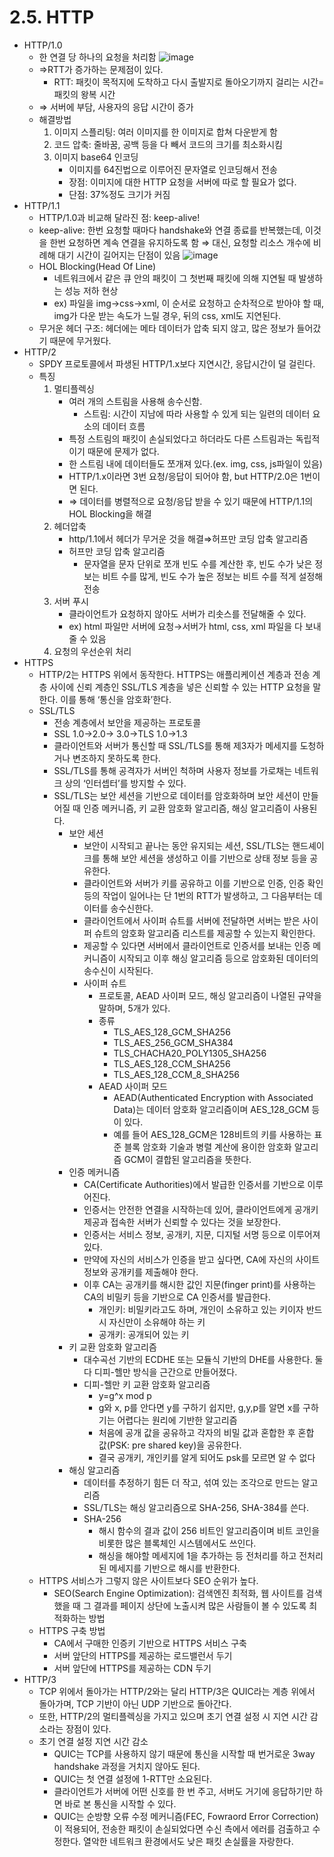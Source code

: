 # 2.5. HTTP

- HTTP/1.0
    - 한 연결 당 하나의 요청을 처리함
    ![image](https://github.com/user-attachments/assets/2307a2a6-c46d-4dd1-a934-e2a3d1ab00e9)    
    - ⇒RTT가 증가하는 문제점이 있다.
        - RTT: 패킷이 목적지에 도착하고 다시 출발지로 돌아오기까지 걸리는 시간=패킷의 왕복 시간
    - ⇒ 서버에 부담, 사용자의 응답 시간이 증가
    - 해결방법
        1. 이미지 스플리팅: 여러 이미지를 한 이미지로 합쳐 다운받게 함
        2. 코드 압축: 줄바꿈, 공백 등을 다 빼서 코드의 크기를 최소화시킴
        3. 이미지 base64 인코딩
            - 이미지를 64진법으로 이루어진 문자열로 인코딩해서 전송
            - 장점: 이미지에 대한 HTTP 요청을 서버에 따로 할 필요가 없다.
            - 단점: 37%정도 크기가 커짐
- HTTP/1.1
    - HTTP/1.0과 비교해 달라진 점: keep-alive!
    - keep-alive: 한번 요청할 때마다 handshake와 연결 종료를 반복했는데, 이것을 한번 요청하면 계속 연결을 유지하도록 함 ⇒ 대신, 요청할 리소스 개수에 비례해 대기 시간이 길어지는 단점이 있음
        ![image](https://github.com/user-attachments/assets/95832f9d-1424-4cf1-b159-840a57643b39)        
    - HOL Blocking(Head Of Line)
        - 네트워크에서 같은 큐 안의 패킷이 그 첫번째 패킷에 의해 지연될 때 발생하는 성능 저하 현상
        - ex) 파일을 img→css→xml, 이 순서로 요청하고 순차적으로 받아야 할 때, img가 다운 받는 속도가 느릴 경우, 뒤의 css, xml도 지연된다.
    - 무거운 헤더 구조: 헤더에는 메타 데이터가 압축 되지 않고, 많은 정보가 들어갔기 때문에 무거웠다.
- HTTP/2
    - SPDY 프로토콜에서 파생된 HTTP/1.x보다 지연시간, 응답시간이 덜 걸린다.
    - 특징
        1. 멀티플렉싱
            - 여러 개의 스트림을 사용해 송수신함.
                - 스트림: 시간이 지남에 따라 사용할 수 있게 되는 일련의 데이터 요소의 데이터 흐름
            - 특정 스트림의 패킷이 손실되었다고 하더라도 다른 스트림과는 독립적이기 때문에 문제가 없다.
            - 한 스트림 내에 데이터들도 쪼개져 있다.(ex. img, css, js파일이 있음)
            - HTTP/1.x이라면 3번 요청/응답이 되어야 함, but HTTP/2.0은 1번이면 된다.
            - ⇒ 데이터를 병렬적으로 요청/응답 받을 수 있기 때문에 HTTP/1.1의 HOL Blocking을 해결
        2. 헤더압축
            - http/1.1에서 헤더가 무거운 것을 해결⇒허프만 코딩 압축 알고리즘
            - 허프만 코딩 압축 알고리즘
                - 문자열을 문자 단위로 쪼개 빈도 수를 계산한 후, 빈도 수가 낮은 정보는 비트 수를 많게, 빈도 수가 높은 정보는 비트  수를 적게 설정해 전송
        3. 서버 푸시
            - 클라이언트가 요청하지 않아도 서버가 리솟스를 전달해줄 수 있다.
            - ex) html 파일만 서버에 요청→서버가 html, css, xml 파일을 다 보내줄 수 있음
        4. 요청의 우선순위 처리
- HTTPS
    - HTTP/2는 HTTPS 위에서 동작한다. HTTPS는 애플리케이션 계층과 전송 계층 사이에 신뢰 계층인 SSL/TLS 계층을 넣은 신뢰할 수 있는 HTTP 요청을 말한다. 이를 통해 ‘통신을 암호화’한다.
    - SSL/TLS
        - 전송 계층에서 보안을 제공하는 프로토콜
        - SSL 1.0→2.0→ 3.0→TLS 1.0→1.3
        - 클라이언트와 서버가 통신할 때 SSL/TLS를 통해 제3자가 메세지를 도청하거나 변조하지 못하도록 한다.
        - SSL/TLS를 통해 공격자가 서버인 척하며 사용자 정보를 가로채는 네트워크 상의 ‘인터셉터’를 방지할 수 있다.
        - SSL/TLS는 보안 세션을 기반으로 데이터를 암호화하며 보안 세션이 만들어질 때 인증 메커니즘, 키 교환 암호화 알고리즘, 해싱 알고리즘이 사용된다.
            - 보안 세션
                - 보안이 시작되고 끝나는 동안 유지되는 세션, SSL/TLS는 핸드셰이크를 통해 보안 세션을 생성하고 이를 기반으로 상태 정보 등을 공유한다.
                - 클라이언트와 서버가 키를 공유하고 이를 기반으로 인증, 인증 확인 등의 작업이 일어나는 단 1번의 RTT가 발생하고, 그 다음부터는 데이터를 송수신한다.
                - 클라이언트에서 사이퍼 슈트를 서버에 전달하면 서버는 받은 사이퍼 슈트의 암호화 알고리즘 리스트를 제공할 수 있는지 확인한다.
                - 제공할 수 있다면 서버에서 클라이언트로 인증서를 보내는 인증 메커니즘이 시작되고 이후 해싱 알고리즘 등으로 암호화된 데이터의 송수신이 시작된다.
                - 사이퍼 슈트
                    - 프로토콜, AEAD 사이퍼 모드, 해싱 알고리즘이 나열된 규약을 말하며, 5개가 있다.
                    - 종류
                        - TLS_AES_128_GCM_SHA256
                        - TLS_AES_256_GCM_SHA384
                        - TLS_CHACHA20_POLY1305_SHA256
                        - TLS_AES_128_CCM_SHA256
                        - TLS_AES_128_CCM_8_SHA256
                    - AEAD 사이퍼 모드
                        - AEAD(Authenticated Encryption with Associated Data)는 데이터 암호화 알고리즘이며 AES_128_GCM 등이 있다.
                        - 예를 들어 AES_128_GCM은 128비트의 키를 사용하는 표준 블록 암호화 기술과 병렬 계산에 용이한 암호화 알고리즘 GCM이 결합된 알고리즘을 뜻한다.
            - 인증 메커니즘
                - CA(Certificate Authorities)에서 발급한 인증서를 기반으로 이루어진다.
                - 인증서는 안전한 연결을 시작하는데 있어, 클라이언트에게 공개키 제공과 접속한 서버가 신뢰할 수 있다는 것을 보장한다.
                - 인증서는 서비스 정보, 공개키, 지문, 디지털 서명 등으로 이루어져 있다.
                - 만약에 자신의 서비스가 인증을 받고 싶다면, CA에 자신의 사이트 정보와 공개키를 제출해야 한다.
                - 이후 CA는 공개키를 해시한 값인 지문(finger print)를 사용하는 CA의 비밀키 등을 기반으로 CA 인증서를 발급한다.
                    - 개인키: 비밀키라고도 하며, 개인이 소유하고 있는 키이자 반드시 자신만이 소유해야 하는 키
                    - 공개키: 공개되어 있는 키
            - 키 교환 암호화 알고리즘
                - 대수곡선 기반의 ECDHE 또는 모듈식 기반의 DHE를 사용한다. 둘다 디피-헬만 방식을 근간으로 만들어졌다.
                - 디피-헬만 키 교환 암호화 알고리즘
                    - y=g^x mod p
                    - g와 x, p를 안다면 y를 구하기 쉽지만, g,y,p를 알면 x를 구하기는 어렵다는 원리에 기반한 알고리즘
                    - 처음에 공개 값을 공유하고 각자의 비밀 값과 혼합한 후 혼합 값(PSK: pre shared key)을 공유한다.
                    - 결국 공개키, 개인키를 알게 되어도 psk를 모르면 알 수 없다
            - 해싱 알고리즘
                - 데이터를 추정하기 힘든 더 작고, 섞여 있는 조각으로 만드는 알고리즘
                - SSL/TLS는 해싱 알고리즘으로 SHA-256, SHA-384를 쓴다.
                - SHA-256
                    - 해시 함수의 결과 값이 256 비트인 알고리즘이며 비트 코인을 비롯한 많은 블록체인 시스템에서도 쓰인다.
                    - 해싱을 해야할 메세지에 1을 추가하는 등 전처리를 하고 전처리된 메세지를 기반으로 해시를 반환한다.
    - HTTPS 서비스가 그렇지 않은 사이트보다 SEO 순위가 높다.
        - SEO(Search Engine Optimization): 검색엔진 최적화, 웹 사이트를 검색했을 때 그 결과를 페이지 상단에 노출시켜 많은 사람들이 볼 수 있도록 최적화하는 방법
    - HTTPS 구축 방법
        - CA에서 구매한 인증키 기반으로 HTTPS 서비스 구축
        - 서버 앞단의 HTTPS를 제공하는 로드밸런서 두기
        - 서버 앞단에 HTTPS를 제공하는 CDN 두기
- HTTP/3
    - TCP 위에서 돌아가는 HTTP/2와는 달리 HTTP/3은 QUIC라는 계층 위에서 돌아가며, TCP 기반이 아닌 UDP 기반으로 돌아간다.
    - 또한, HTTP/2의 멀티플렉싱을 가지고 있으며 초기 연결 설정 시 지연 시간 감소라는 장점이 있다.
    - 초기 연결 설정 지연 시간 감소
        - QUIC는 TCP를 사용하지 않기 때문에 통신을 시작할 때 번거로운 3way handshake 과정을 거치지 않아도 된다.
        - QUIC는 첫 연결 설정에 1-RTT만 소요된다.
        - 클라이언트가 서버에 어떤 신호를 한 번 주고, 서버도 거기에 응답하기만 하면 바로 본 통신을 시작할 수 있다.
        - QUIC는  순방향 오류 수정 메커니즘(FEC, Fowraord Error Correction)이 적용되어, 전송한 패킷이 손실되었다면 수신 측에서 에러를 검출하고 수정한다. 열악한 네트워크 환경에서도 낮은 패킷 손실률을 자랑한다.
